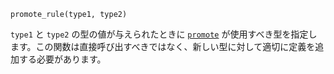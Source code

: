 ```
promote_rule(type1, type2)
```

`type1` と `type2` の型の値が与えられたときに [`promote`](@ref) が使用すべき型を指定します。この関数は直接呼び出すべきではなく、新しい型に対して適切に定義を追加する必要があります。
